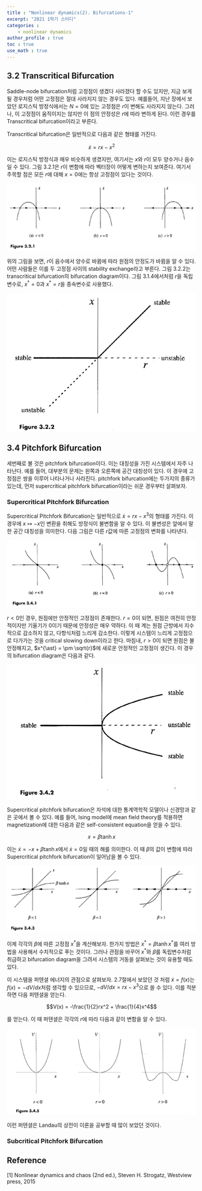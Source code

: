 ```yaml
---
title : "Nonlinear dynamics(2). Bifurcations-1"
excerpt: "2021 1학기 스터디"
categories :
    - nonlinear dynamics
author_profile : true
toc : true
use_math : true
---
```


## 3.2 Transcritical Bifurcation

Saddle-node bifurcation처럼 고정점이 생겼다 사라졌다 할 수도 있지만, 지금 보게 될 경우처럼 어떤 고정점은 절대 사라지지 않는 경우도 있다. 예를들어, 지난 장에서 보았던 로지스틱 방정식에서는 $N=0$에 있는 고정점은 $r$이 변해도 사라지지 않는다. 그러나, 이 고정점이 움직이지는 않지만 이 점의 안정성은 $r$에 따라 변하게 된다. 이런 경우를 Transcritical bifurcation이라고 부른다.

Transcritical bifurcation은 일반적으로 다음과 같은 형태를 가진다.

$$\dot{x} = rx - x^2$$

이는 로지스틱 방정식과 매우 비슷하게 생겼지만, 여기서는 $x$와 $r$이 모두 양수거나 음수일 수 있다. 그림 3.2.1은 $r$이 변함에 따라 벡터장이 어떻게 변하는지 보여준다. 여기서 주목할 점은 모든 $r$에 대해 $x=0$에는 항상 고정점이 있다는 것이다.

![ex_screenshot](/assets/images/NLD/fig-3.2.1.jpg)

위의 그림을 보면, $r$이 음수에서 양수로 바뀜에 따라 원점의 안정도가 바뀜을 알 수 있다. 어떤 사람들은 이를 두 고정점 사이의 stability exchange라고 부른다. 그림 3.2.2는 transcritical bifurcation의 bifurcation diagram이다. 그림 3.1.4에서처럼 $r$을 독립변수로, $x^{\ast} = 0$과 $x^{\ast} = r$을 종속변수로 사용했다.

![ex_screenshot](/assets/images/NLD/fig-3.2.2.jpg)


## 3.4 Pitchfork Bifurcation

세번째로 볼 것은 pitchfork bifurcation이다. 이는 대칭성을 가진 시스템에서 자주 나타난다. 예를 들어, 대부분의 문제는 왼쪽과 오른쪽에 공간 대칭성이 있다. 이 경우에 고정점은 쌍을 이루어 나타나거나 사라진다. pitchfork bifurcation에는 두가지의 종류가 있는데, 먼저 supercritical pitchfork bifurcation이라는 쉬운 경우부터 살펴보자.

### Supercritical Pitchfork Bifurcation

Supercritical Pitchfork Bifurcation는 일반적으로 $\dot{x} = rx - x^3$의 형태를 가진다. 이 경우에 $x \mapsto -x$인 변환을 취해도 방정식이 불변함을 알 수 있다. 이 불변성은 앞에서 말한 공간 대칭성을 의미한다. 다음 그림은 다른 $r$값에 따른 고정점의 변화를 나타낸다.

![ex_screenshot](/assets/images/NLD/fig-3.4.1.jpg)

$r<0$인 경우, 원점에만 안정적인 고정점이 존재한다. $r=0$이 되면, 원점은 여전히 안정적이지만 기울기가 $0$이기 때문에 안정성은 매우 약하다. 이 때 계는 원점 근방에서 지수적으로 감소하지 않고, 다항식처럼 느리게 감소한다. 이렇게 시스템이 느리게 고정점으로 다가가는 것을 critical slowing down이라고 한다. 마침내, $r>0$이 되면 원점은 불안정해지고, $x^{\ast} = \pm \sqrt{r}$에 새로운 안정적인 고정점이 생긴다. 이 경우의 bifurcation diagram은 다음과 같다.

![ex_screenshot](/assets/images/NLD/fig-3.4.2.jpg)

Supercritical pitchfork bifurcation은 자석에 대한 통계역학적 모델이나 신경망과 같은 곳에서 볼 수 있다. 예를 들어, Ising model에 mean field theory를 적용하면 magnetization에 대한 다음과 같은 self-consistent equation을 얻을 수 있다.

$$ x = \beta \tanh x$$

이는 $\dot{x} = -x + \beta \tanh x$에서 $\dot{x}=0$일 때의 해를 의미한다. 이 때 $\beta$의 값이 변함에 따라 Supercritical pitchfork bifurcation이 일어남을 볼 수 있다.

![ex_screenshot](/assets/images/NLD/fig-3.4.3.jpg)

이제 각각의 $\beta$에 따른 고정점 $x^{\ast}$을 계산해보자. 한가지 방법은 $x^{\ast} = \beta \tanh x^{\ast}$를 여러 방법을 사용해서 수치적으로 푸는 것이다. 그러나 관점을 바꾸어 $x^{\ast}$와 $\beta$를 독립변수처럼 취급하고 bifurcation diagram을 그려서 시스템의 거동을 살펴보는 것이 유용할 때도 있다.

이 시스템을 퍼텐셜 에너지의 관점으로 살펴보자. 2.7절에서 보았던 것 처럼 $\dot{x} = f(x)$는 $f(x)=-dV/dx$처럼 생각할 수 있으므로, $-dV/dx = rx - x^3$으로 쓸 수 있다. 이를 적분하면 다음 퍼텐셜을 얻는다.

$$V(x) = -\frac{1}{2}rx^2 + \frac{1}{4}x^4$$

를 얻는다. 이 때 퍼텐셜은 각각의 $r$에 따라 다음과 같이 변함을 알 수 있다.

![ex_screenshot](/assets/images/NLD/fig-3.4.5.jpg)

이런 퍼텐셜은 Landau의 상전이 이론을 공부할 때 많이 보았던 것이다. 

### Subcritical Pitchfork Bifurcation






## Reference

[1] Nonlinear dynamics and chaos (2nd ed.), Steven H. Strogatz, Westview press, 2015